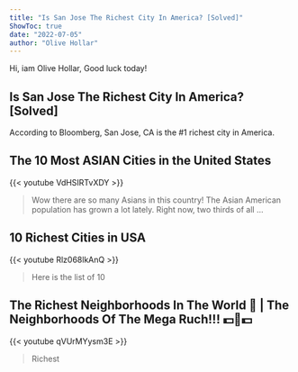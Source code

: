 ```yaml
---
title: "Is San Jose The Richest City In America? [Solved]"
ShowToc: true 
date: "2022-07-05"
author: "Olive Hollar" 
---
```


Hi, iam Olive Hollar, Good luck today!
## Is San Jose The Richest City In America? [Solved]
 According to Bloomberg, San Jose, CA is the #1 richest city in America.

## The 10 Most ASIAN Cities in the United States
{{< youtube VdHSIRTvXDY >}}
>Wow there are so many Asians in this country! The Asian American population has grown a lot lately. Right now, two thirds of all ...

## 10 Richest Cities in USA
{{< youtube Rlz068lkAnQ >}}
>Here is the list of 10 

## The Richest Neighborhoods In The World 🤑 | The Neighborhoods Of The Mega Ruch!!! 💵🏡💵
{{< youtube qVUrMYysm3E >}}
>Richest

